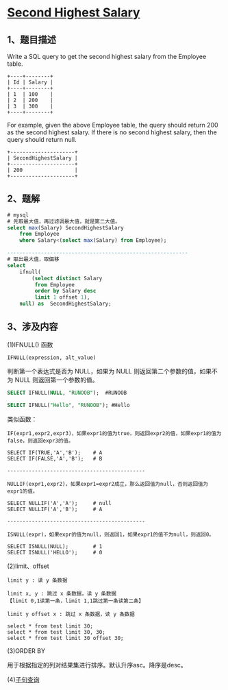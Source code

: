 # [Second Highest Salary](https://leetcode.com/problems/second-highest-salary/)

## 1、题目描述

Write a SQL query to get the second highest salary from the Employee table.

	+----+--------+
	| Id | Salary |
	+----+--------+
	| 1  | 100    |
	| 2  | 200    |
	| 3  | 300    |
	+----+--------+

For example, given the above Employee table, the query should return 200 as the second highest salary. If there is no second highest salary, then the query should return null.

	+---------------------+
	| SecondHighestSalary |
	+---------------------+
	| 200                 |
	+---------------------+

## 2、题解

```sql
# mysql
# 先取最大值，再过滤调最大值，就是第二大值。
select max(Salary) SecondHighestSalary 
    from Employee 
    where Salary<(select max(Salary) from Employee);

-----------------------------------------------------------
# 取出最大值，取偏移
select 
    ifnull(
        (select distinct Salary 
         from Employee 
         order by Salary desc
         limit 1 offset 1),
    null) as  SecondHighestSalary;
```

## 3、涉及内容

(1)IFNULL() 函数

	IFNULL(expression, alt_value)

判断第一个表达式是否为 NULL，如果为 NULL 则返回第二个参数的值，如果不为 NULL 则返回第一个参数的值。

```sql
SELECT IFNULL(NULL, "RUNOOB");  #RUNOOB

SELECT IFNULL("Hello", "RUNOOB"); #Hello
```

类似函数：

	IF(expr1,expr2,expr3)，如果expr1的值为true，则返回expr2的值，如果expr1的值为false，则返回expr3的值。

	SELECT IF(TRUE,'A','B');    # A
	SELECT IF(FALSE,'A','B');   # B

	---------------------------------------------

	NULLIF(expr1,expr2)，如果expr1=expr2成立，那么返回值为null，否则返回值为expr1的值。

	SELECT NULLIF('A','A');     # null
	SELECT NULLIF('A','B');     # A

	---------------------------------------------

	ISNULL(expr)，如果expr的值为null，则返回1，如果expr1的值不为null，则返回0。

	SELECT ISNULL(NULL);        # 1
	SELECT ISNULL('HELLO');     # 0

(2)limit、offset

	limit y : 读 y 条数据

	limit x, y : 跳过 x 条数据，读 y 条数据
	【limit 0,1读第一条，limit 1,1跳过第一条读第二条】

	limit y offset x : 跳过 x 条数据，读 y 条数据

	select * from test limit 30; 
	select * from test limit 30, 30; 
	select * from test limit 30 offset 30;  

(3)ORDER BY 

用于根据指定的列对结果集进行排序。默认升序asc。降序是desc。

(4)[子句查询](https://blog.csdn.net/Noblelxl/article/details/90646648)